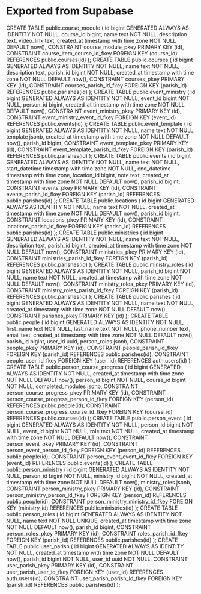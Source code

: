 # Exported from Supabase

CREATE TABLE public.course_module (
  id bigint GENERATED ALWAYS AS IDENTITY NOT NULL,
  course_id bigint,
  name text NOT NULL,
  description text,
  video_link text,
  created_at timestamp with time zone NOT NULL DEFAULT now(),
  CONSTRAINT course_module_pkey PRIMARY KEY (id),
  CONSTRAINT course_item_course_id_fkey FOREIGN KEY (course_id) REFERENCES public.courses(id)
);
CREATE TABLE public.courses (
  id bigint GENERATED ALWAYS AS IDENTITY NOT NULL,
  name text NOT NULL,
  description text,
  parish_id bigint NOT NULL,
  created_at timestamp with time zone NOT NULL DEFAULT now(),
  CONSTRAINT courses_pkey PRIMARY KEY (id),
  CONSTRAINT courses_parish_id_fkey FOREIGN KEY (parish_id) REFERENCES public.parishes(id)
);
CREATE TABLE public.event_ministry (
  id bigint GENERATED ALWAYS AS IDENTITY NOT NULL,
  event_id bigint NOT NULL,
  person_id bigint,
  created_at timestamp with time zone NOT NULL DEFAULT now(),
  CONSTRAINT event_ministry_pkey PRIMARY KEY (id),
  CONSTRAINT event_ministry_event_id_fkey FOREIGN KEY (event_id) REFERENCES public.events(id)
);
CREATE TABLE public.event_template (
  id bigint GENERATED ALWAYS AS IDENTITY NOT NULL,
  name text NOT NULL,
  template jsonb,
  created_at timestamp with time zone NOT NULL DEFAULT now(),
  parish_id bigint,
  CONSTRAINT event_template_pkey PRIMARY KEY (id),
  CONSTRAINT event_template_parish_id_fkey FOREIGN KEY (parish_id) REFERENCES public.parishes(id)
);
CREATE TABLE public.events (
  id bigint GENERATED ALWAYS AS IDENTITY NOT NULL,
  name text NOT NULL,
  start_datetime timestamp with time zone NOT NULL,
  end_datetime timestamp with time zone,
  location_id bigint,
  note text,
  created_at timestamp with time zone NOT NULL DEFAULT now(),
  parish_id bigint,
  CONSTRAINT events_pkey PRIMARY KEY (id),
  CONSTRAINT events_parish_id_fkey FOREIGN KEY (parish_id) REFERENCES public.parishes(id)
);
CREATE TABLE public.locations (
  id bigint GENERATED ALWAYS AS IDENTITY NOT NULL,
  name text NOT NULL,
  created_at timestamp with time zone NOT NULL DEFAULT now(),
  parish_id bigint,
  CONSTRAINT locations_pkey PRIMARY KEY (id),
  CONSTRAINT locations_parish_id_fkey FOREIGN KEY (parish_id) REFERENCES public.parishes(id)
);
CREATE TABLE public.ministries (
  id bigint GENERATED ALWAYS AS IDENTITY NOT NULL,
  name text NOT NULL,
  description text,
  parish_id bigint,
  created_at timestamp with time zone NOT NULL DEFAULT now(),
  CONSTRAINT ministries_pkey PRIMARY KEY (id),
  CONSTRAINT ministries_parish_id_fkey FOREIGN KEY (parish_id) REFERENCES public.parishes(id)
);
CREATE TABLE public.ministry_roles (
  id bigint GENERATED ALWAYS AS IDENTITY NOT NULL,
  parish_id bigint NOT NULL,
  name text NOT NULL,
  created_at timestamp with time zone NOT NULL DEFAULT now(),
  CONSTRAINT ministry_roles_pkey PRIMARY KEY (id),
  CONSTRAINT ministry_roles_parish_id_fkey FOREIGN KEY (parish_id) REFERENCES public.parishes(id)
);
CREATE TABLE public.parishes (
  id bigint GENERATED ALWAYS AS IDENTITY NOT NULL,
  name text NOT NULL,
  created_at timestamp with time zone NOT NULL DEFAULT now(),
  CONSTRAINT parishes_pkey PRIMARY KEY (id)
);
CREATE TABLE public.people (
  id bigint GENERATED ALWAYS AS IDENTITY NOT NULL,
  first_name text NOT NULL,
  last_name text NOT NULL,
  phone_number text,
  email text,
  created_at timestamp with time zone NOT NULL DEFAULT now(),
  parish_id bigint,
  user_id uuid,
  person_roles jsonb,
  CONSTRAINT people_pkey PRIMARY KEY (id),
  CONSTRAINT people_parish_id_fkey FOREIGN KEY (parish_id) REFERENCES public.parishes(id),
  CONSTRAINT people_user_id_fkey FOREIGN KEY (user_id) REFERENCES auth.users(id)
);
CREATE TABLE public.person_course_progress (
  id bigint GENERATED ALWAYS AS IDENTITY NOT NULL,
  created_at timestamp with time zone NOT NULL DEFAULT now(),
  person_id bigint NOT NULL,
  course_id bigint NOT NULL,
  completed_modules jsonb,
  CONSTRAINT person_course_progress_pkey PRIMARY KEY (id),
  CONSTRAINT person_course_progress_person_id_fkey FOREIGN KEY (person_id) REFERENCES public.people(id),
  CONSTRAINT person_course_progress_course_id_fkey FOREIGN KEY (course_id) REFERENCES public.courses(id)
);
CREATE TABLE public.person_event (
  id bigint GENERATED ALWAYS AS IDENTITY NOT NULL,
  person_id bigint NOT NULL,
  event_id bigint NOT NULL,
  role text NOT NULL,
  created_at timestamp with time zone NOT NULL DEFAULT now(),
  CONSTRAINT person_event_pkey PRIMARY KEY (id),
  CONSTRAINT person_event_person_id_fkey FOREIGN KEY (person_id) REFERENCES public.people(id),
  CONSTRAINT person_event_event_id_fkey FOREIGN KEY (event_id) REFERENCES public.events(id)
);
CREATE TABLE public.person_ministry (
  id bigint GENERATED ALWAYS AS IDENTITY NOT NULL,
  person_id bigint NOT NULL,
  ministry_id bigint NOT NULL,
  created_at timestamp with time zone NOT NULL DEFAULT now(),
  ministry_roles jsonb,
  CONSTRAINT person_ministry_pkey PRIMARY KEY (id),
  CONSTRAINT person_ministry_person_id_fkey FOREIGN KEY (person_id) REFERENCES public.people(id),
  CONSTRAINT person_ministry_ministry_id_fkey FOREIGN KEY (ministry_id) REFERENCES public.ministries(id)
);
CREATE TABLE public.person_roles (
  id bigint GENERATED ALWAYS AS IDENTITY NOT NULL,
  name text NOT NULL UNIQUE,
  created_at timestamp with time zone NOT NULL DEFAULT now(),
  parish_id bigint,
  CONSTRAINT person_roles_pkey PRIMARY KEY (id),
  CONSTRAINT roles_parish_id_fkey FOREIGN KEY (parish_id) REFERENCES public.parishes(id)
);
CREATE TABLE public.user_parish (
  id bigint GENERATED ALWAYS AS IDENTITY NOT NULL,
  created_at timestamp with time zone NOT NULL DEFAULT now(),
  parish_id bigint NOT NULL,
  user_id uuid NOT NULL,
  CONSTRAINT user_parish_pkey PRIMARY KEY (id),
  CONSTRAINT user_parish_user_id_fkey FOREIGN KEY (user_id) REFERENCES auth.users(id),
  CONSTRAINT user_parish_parish_id_fkey FOREIGN KEY (parish_id) REFERENCES public.parishes(id)
);